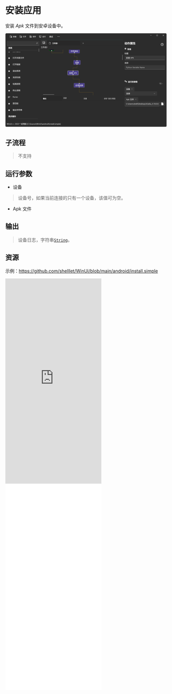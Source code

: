 # 安装应用 
安装 *Apk* 文件到安卓设备中。

![AdbInstall](./images/19.png ':size=90%')

## 子流程
> 不支持


## 运行参数

* 设备
> 设备号，如果当前连接的只有一个设备，该值可为空。

* Apk 文件
> 

## 输出

> 设备日志，字符串[`String`](./types/String.md)。
    

## 资源

示例：https://github.com/shelllet/WinUi/blob/main/android/install.simple

<iframe type="text/html" height="640px" src="https://www.youtube.com/embed/Nf52FLaj6n0" frameborder="0"></iframe>

<iframe src="//player.bilibili.com/player.html?bvid=BV1dTvBeLEpe&page=1&autoplay=0" height='640px' scrolling="no" frameborder="no" framespacing="0" allowfullscreen="true"></iframe>
